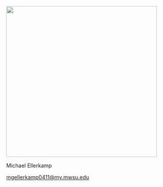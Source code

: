 <img src="http://i.imgur.com/mtCwnQ3.jpg" width="400">

Michael Ellerkamp<br>

mgellerkamp0411@my.mwsu.edu
